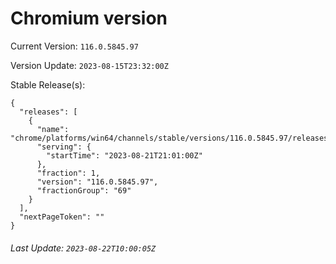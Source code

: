 # Chromium version

Current Version: `116.0.5845.97`

Version Update: `2023-08-15T23:32:00Z`

Stable Release(s):
```
{
  "releases": [
    {
      "name": "chrome/platforms/win64/channels/stable/versions/116.0.5845.97/releases/1692651660",
      "serving": {
        "startTime": "2023-08-21T21:01:00Z"
      },
      "fraction": 1,
      "version": "116.0.5845.97",
      "fractionGroup": "69"
    }
  ],
  "nextPageToken": ""
}
```

###### Last Update: `2023-08-22T10:00:05Z`
        